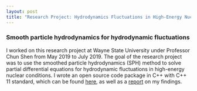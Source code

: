```yaml
---
layout: post
title: "Research Project: Hydrodynamics Fluctuations in High-Energy Nuclear Collisions"
---
```


### Smooth particle hydrodynamics for hydrodynamic fluctuations

I worked on this research project at Wayne State University under Professor Chun Shen from May 2019 to July 2019. The goal of the research project was to use the smoothed particle hydrodynamics (SPH) method to solve partial differential equations for hydrodynamic fluctuations in high-energy nuclear conditions. I wrote an open source code package in C++ with C++ 11 standard, which can be found [here](https://bitbucket.org/wayne_state_nuclear_theory/sph_solver/src/master/), as well as a [report](/research/SPH_Report.pdf) on my findings.
